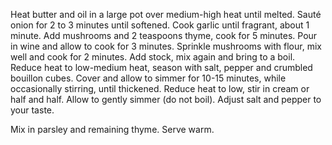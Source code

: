 Heat butter and oil in a large pot over medium-high heat until melted. Sauté onion for 2 to 3 minutes until softened. Cook garlic until fragrant, about 1 minute.
Add mushrooms and 2 teaspoons thyme, cook for 5 minutes. Pour in wine and allow to cook for 3 minutes.
Sprinkle mushrooms with flour, mix well and cook for 2 minutes. Add stock, mix again and bring to a boil. Reduce heat to low-medium heat, season with salt, pepper and crumbled bouillon cubes.
Cover and allow to simmer for 10-15 minutes, while occasionally stirring, until thickened.
Reduce heat to low, stir in cream or half and half. Allow to gently simmer (do not boil). Adjust salt and pepper to your taste.

Mix in parsley and remaining thyme. Serve warm.
